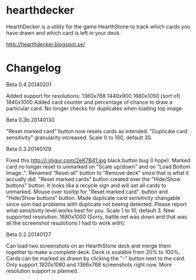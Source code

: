 hearthdecker
============
HearthDecker is a utility for the game HearthStone to track which cards you have drawn and which card is left in your deck.

http://hearthdecker.blogspot.se/


Changelog
============
Beta 0.4.20140201

Added support for resolutions:
1360x768
1440x900
1680x1050 (sort of)
1840x1000
Added card counter and percentage of chance to draw a particular card.
No longer checks for duplicates when loading top image.


Beta 0.3b.20140130

"Reset marked card" button now resets cards as intended.
"Duplicate card sensitivity" granularity increased. Scale 0 to 100, default 30.


Beta 0.3.20140129

Fixed this http://i.imgur.com/2eK7B41.jpg black button bug (I hope).
Marked card no longer reset to unmarked on "Scale up/down" and on "Load Bottom Image..".
Renamed "Reset all" button to "Remove deck" since that is what it accually did.
"Reset marked cards" button created over the "Hide/Show buttons" button. It looks lika a recycle sign and will set all cards to unmarked.
Mouse over tooltip for "Reset marked card". button and "Hide/Show buttons" button.
Made duplicate card sensitivity changable since som had problems with duplicate not beeing detected. Please report what sensitivity level works best for you. Scale 1 to 10, default 3.
New supported resolution: 1680x1000 (Sorry, battle.net was down and that was all the screenshot resulotions I had to work with).


Beta 0.2.20140127

Can load two screenshots on an HearthStone deck and merge them together to make a complete deck.
Deck is scalable from 20% to 100%.
Cards can be marked as drawn by clicking the "-" button next to the card.
Only support 1920x1080 and 1366x768 screenshots right now. More resolution support is planned.

